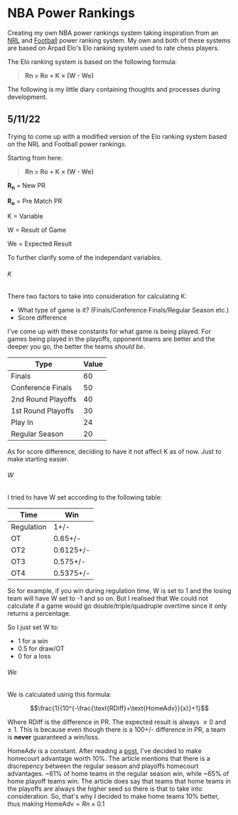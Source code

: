 # NBA Power Rankings

Creating my own NBA power rankings system taking inspiration from an [NRL](https://fanalytics.weebly.com/) and [Football](http://www.eloratings.net/) power ranking system. My own and both of these systems are based on Arpad Elo's Elo ranking system used to rate chess players.

The Elo ranking system is based on the following formula:
> **Rn = Ro + K × (W - We)**

The following is my little diary containing thoughts and processes during development.

## 5/11/22

Trying to come up with a modified version of the Elo ranking system based on the NRL and Football power rankings.

Starting from here:
> **Rn = Ro + K × (W - We)**

**R<sub>n</sub>** = New PR

**R<sub>o</sub>** = Pre Match PR

K = Variable

W = Result of Game

We = Expected Result

To further clarify some of the independant variables.

###### K

There two factors to take into consideration for calculating K:
- What type of game is it? (Finals/Conference Finals/Regular Season etc.)
- Score difference

I've come up with these constants for what game is being played. For games being played in the playoffs, opponent teams are better and the deeper you go, the better the teams _should be_.

| Type | Value |
| ---- | ----- |
| Finals | 60 |
| Conference Finals | 50 |
| 2nd Round Playoffs | 40 |
| 1st Round Playoffs | 30 |
| Play In | 24 |
| Regular Season | 20 |

As for score difference, deciding to have it not affect K as of now. Just to make starting easier.

###### W

I tried to have W set according to the following table:

|Time|Win|
|---|---|
|Regulation|1+/-|
|OT|0.65+/-|
|OT2|0.6125+/-|
|OT3|0.575+/-|
|OT4|0.5375+/-|

So for example, if you win during regulation time, W is set to 1 and the losing team will have W set to -1 and so on. But I realised that We could not calculate if a game would go double/triple/quadruple overtime since it only returns a percentage.

So I just set W to:
* 1 for a win
* 0.5 for draw/OT
* 0 for a loss

###### We

We is calculated using this formula:

$$\frac{1}{10^{-\frac{\text{RDiff}+\text{HomeAdv}}{x}}+1}$$

Where $\text{RDiff}$ is the difference in PR. The expected result is always $\geq 0 \text{ and} \leq 1$. This is because even though there is a 100+/- difference in PR, a team is **never** guaranteed a win/loss.

$\text{HomeAdv}$ is a constant. After reading a [post](https://bleacherreport.com/articles/1520496-how-important-is-home-court-advantage-in-the-nba#:~:text=Of%20the%20four%20major%20American,games%20in%20their%20home%20arenas.), I've decided to make homecourt advantage worth 10%. The article mentions that there is a discrepency between the regular season and playoffs homecourt advantages. ~61% of home teams in the regular season win, while ~65% of home playoff teams win. The article does say that teams that home teams in the playoffs are always the higher seed so there is that to take into consideration. So, that's why I decided to make home teams 10% better, thus making $\text{HomeAdv}=Rn\times0.1$



